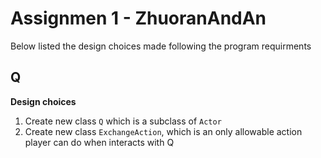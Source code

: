 # Assignmen 1 - ZhuoranAndAn

Below listed the design choices made following the program requirments

## Q

**Design choices**
1.  Create new class `Q` which is a subclass of `Actor`
2.  Create new class `ExchangeAction`, which is an only allowable action player can do when interacts with Q